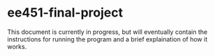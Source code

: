 # ee451-final-project

This document is currently in progress, but will eventually contain the instructions for running the program and a brief explaination of how it works.
